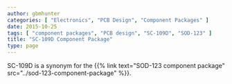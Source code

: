 ```yaml
---
author: gbmhunter
categories: [ "Electronics", "PCB Design", "Component Packages" ]
date: 2015-10-25
tags: [ "component packages", "PCB design", "SC-109D", "SOD-123" ]
title: "SC-109D Component Package"
type: page
---
```


SC-109D is a synonym for the {{% link text="SOD-123 component package" src="../sod-123-component-package" %}}.
